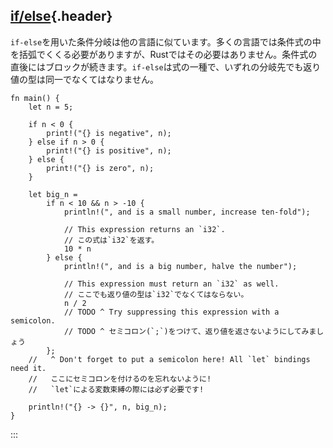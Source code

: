 ## [if/else](#ifelse){.header}

`if-else`を用いた条件分岐は他の言語に似ています。多くの言語では条件式の中を括弧でくくる必要がありますが、Rustではその必要はありません。条件式の直後にはブロックが続きます。`if-else`は式の一種で、いずれの分岐先でも返り値の型は同一でなくてはなりません。

    fn main() {
        let n = 5;

        if n < 0 {
            print!("{} is negative", n);
        } else if n > 0 {
            print!("{} is positive", n);
        } else {
            print!("{} is zero", n);
        }

        let big_n =
            if n < 10 && n > -10 {
                println!(", and is a small number, increase ten-fold");

                // This expression returns an `i32`.
                // この式は`i32`を返す。
                10 * n
            } else {
                println!(", and is a big number, halve the number");

                // This expression must return an `i32` as well.
                // ここでも返り値の型は`i32`でなくてはならない。
                n / 2
                // TODO ^ Try suppressing this expression with a semicolon.
                // TODO ^ セミコロン(`;`)をつけて、返り値を返さないようにしてみましょう
            };
        //   ^ Don't forget to put a semicolon here! All `let` bindings need it.
        //   ここにセミコロンを付けるのを忘れないように!
        //   `let`による変数束縛の際には必ず必要です!

        println!("{} -> {}", n, big_n);
    }
:::

